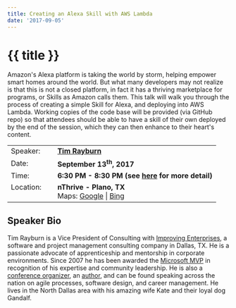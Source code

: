 ```yaml
---
title: Creating an Alexa Skill with AWS Lambda
date: '2017-09-05'
---
```

# {{ title }}

Amazon's Alexa platform is taking the world by storm, helping empower smart homes around the world. But what many developers may not realize is that this is not a closed platform, in fact it has a thriving marketplace for programs, or Skills as Amazon calls them. This talk will walk you through the process of creating a simple Skill for Alexa, and deploying into AWS Lambda. Working copies of the code base will be provided (via GitHub repo) so that attendees should be able to have a skill of their own deployed by the end of the session, which they can then enhance to their heart's content.

<table><tbody><tr><td>Speaker:</td><td>&nbsp;</td><td><b><a title="Tim Rayburn" target="_blank" href="https://twitter.com/TRayburn">Tim Rayburn</a></b></td></tr><tr><td>Date:</td><td>&nbsp;</td><td><b>September 13<sup>th</sup>, 2017</b></td></tr><tr><td valign="top">Time:</td><td>&nbsp;</td><td><b>6:30 PM - 8:30 PM (see <a title="Location" href="../../location/index.html">here</a> for more detail)</b></td></tr><tr><td valign="top">Location:</td><td>&nbsp;</td><td><b>nThrive - Plano, TX</b><br>Maps: <a title="Google" target="_blank" href="https://goo.gl/maps/1OyNE">Google</a> | <a title="Bing" target="_blank" href="http://binged.it/1afBEJ9">Bing</a></td></tr></tbody></table>

## Speaker Bio

Tim Rayburn is a Vice President of Consulting with [Improving Enterprises](http://improvingenterprises.com), a software and project management consulting company in Dallas, TX. He is a passionate advocate of apprenticeship and mentorship in corporate environments. Since 2007 he has been awarded the [Microsoft MVP](http://microsoft.com/mvp) in recognition of his expertise and community leadership. He is also a [conference organizer](http://dallastechfest.com/), an [author](http://www.packtpub.com/entity-framework-4-1-experts-test-driven-development-architecture-cookbook/book), and can be found speaking across the nation on agile processes, software design, and career management. He lives in the North Dallas area with his amazing wife Kate and their loyal dog Gandalf.
    
